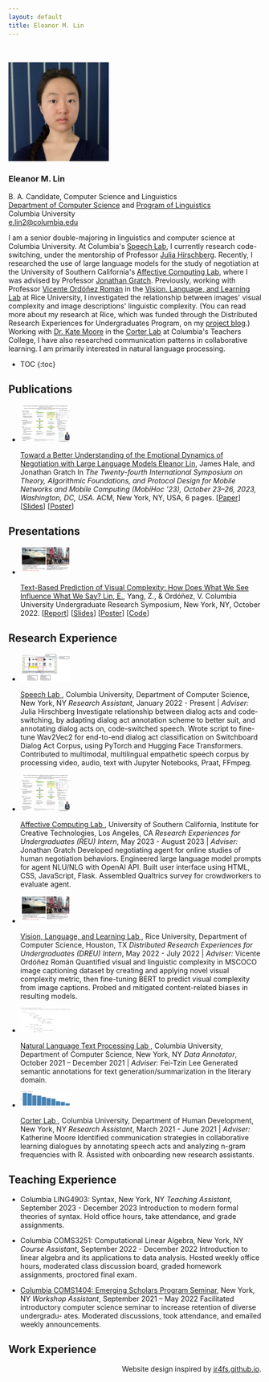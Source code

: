 ```yaml
---
layout: default
title: Eleanor M. Lin
---
```

<link rel="stylesheet" href="css/bootstrap.min.css">
<link rel="stylesheet" type="text/css" href="css/style.css">

<br />
<br />
<img src="images/IMG_0382.JPG" width="200"/>
 
<h3 id="name" class="p-0 m-0 mb-1">Eleanor M. Lin</h3>

B. A. Candidate, Computer Science and Linguistics  
[Department of Computer Science](https://www.cs.columbia.edu/) and [Program of Linguistics](https://slavic.columbia.edu/content/linguistics)  
Columbia University  
e.lin2@columbia.edu

I am a senior double-majoring in linguistics and computer science at Columbia University. At Columbia's [Speech Lab](http://www.cs.columbia.edu/speech/index.cgi), I currently research code-switching, under the mentorship of Professor [Julia Hirschberg](http://www.cs.columbia.edu/~julia/). Recently, I researched the use of large language models for the study of negotiation at the University of Southern California's [Affective Computing Lab](https://emotions.ict.usc.edu/), where I was advised by Professor [Jonathan Gratch](https://people.ict.usc.edu/~gratch/). Previously, working with Professor [Vicente Ordóñez Román](https://www.cs.rice.edu/~vo9/) in the [Vision, Language, and Learning Lab](https://vislang.ai/) at Rice University, I investigated the relationship between images' visual complexity and image descriptions' linguistic complexity. (You can read more about my research at Rice, which was funded through the Distributed Research Experiences for Undergraduates Program, on my [project blog](blog.html).) Working with [Dr. Kate Moore](https://www.linkedin.com/in/kate-moore-644aab9) in the [Corter Lab](https://www.tc.columbia.edu/faculty/jec34/) at Columbia's Teachers College, I have also researched communication patterns in collaborative learning. I am primarily interested in natural language processing.

* TOC
{:toc}

## Publications
<div class="blog-post subtext p-2">
	<ul class="list-unstyled">
		<li class="media">
			<img class="mr-3 img-thumbnail" src="images/llm_nego.png" width="100" alt="">
			<div class="media-body">
			<p class="my-auto">
			<a class="blue_link" href="https://doi.org/10.1145/3565287.3617637">
				Toward a Better Understanding of the Emotional Dynamics of Negotiation with Large Language Models
			</a> 
			<span class="pub_authors d-lg-block">
				<u>Eleanor Lin</u>, James Hale, and Jonathan Gratch
			</span>
			<span class="pub_info d-inline">
				 In <i>The Twenty-fourth International Symposium on Theory, Algorithmic Foundations, and Protocol Design for Mobile Networks and Mobile Computing (MobiHoc ’23), October 23–26, 2023, Washington, DC, USA.</i> ACM, New York, NY, USA, 6 pages. 
			</span>
			[<a href="https://doi.org/10.1145/3565287.3617637">Paper</a>] 
			[<a href="files/nego_slides.pdf">Slides</a>] 
			[<a href="files/nego_poster.pdf">Poster</a>] 
			</p>
			</div>
		</li>
	</ul>
</div><!-- /.blog-post -->

## Presentations
<div class="blog-post subtext p-2">
	<ul class="list-unstyled">
		<li class="media">
			<img class="mr-3 img-thumbnail" src="images/complex_noncomplex1024_1.jpg" width="100" alt="">
			<div class="media-body">
			<p class="my-auto">
				<a class="blue_link" href="files/dreu_report.pdf">
					Text-Based Prediction of Visual Complexity: How Does What We See Influence What We Say?
				</a> 
				<span class="pub_authors d-lg-block">
					<u>Lin, E.</u>, Yang, Z., & Ordóñez, V.
				</span>
				<span class="pub_info d-inline">
					Columbia University Undergraduate Research Symposium, New York, NY, October 2022. 
				</span>
				[<a href="files/dreu_report.pdf">Report</a>] 
				[<a href="files/dreu_slides.pdf">Slides</a>] 
				[<a href="files/poster_visual_complexity_lin_2022.pdf">Poster</a>] 
				[<a href="https://github.com/uvavision/visual-complexity">Code</a>]
			</p>
			</div>
		</li>
	</ul>
</div><!-- /.blog-post -->

## Research Experience
<div class="blog-post subtext p-2">
	<ul class="list-unstyled">
		<li class="media">
			<img class="mr-3 img-thumbnail" src="images/speech_lab.png" width="100" alt="">
			<div class="media-body">
			<p class="my-auto">
			<a class="blue_link" href="http://www.cs.columbia.edu/speech/index.cgi">
				Speech Lab
			</a>, Columbia University, Department of Computer Science, New York, NY
			<span class="pub_authors d-lg-block">
				<i>Research Assistant</i>, January 2022 - Present | <i>Adviser:</i> Julia Hirschberg
			</span>
			<span class="pub_info d-inline">
				 Investigate relationship between dialog acts and code-switching, by adapting dialog act annotation scheme to better suit, and annotating dialog acts on, code-switched speech. Wrote script to fine-tune Wav2Vec2 for end-to-end dialog act classification on Switchboard Dialog Act Corpus, using PyTorch and Hugging Face Transformers. Contributed to multimodal, multilingual empathetic speech corpus by processing video, audio, text with Jupyter Notebooks, Praat, FFmpeg.
			</span>
			</p>
			</div>
		</li>
	</ul>
</div><!-- /.blog-post -->
<div class="blog-post subtext p-2">
	<ul class="list-unstyled">
		<li class="media">
			<img class="mr-3 img-thumbnail" src="images/llm_nego.png" width="100" alt="">
			<div class="media-body">
			<p class="my-auto">
			<a class="blue_link" href="https://emotions.ict.usc.edu/">
				Affective Computing Lab
			</a>, University of Southern California, Institute for Creative Technologies, Los Angeles, CA
			<span class="pub_authors d-lg-block">
				<i>Research Experiences for Undergraduates (REU) Intern</i>, May 2023 - August 2023 | <i>Adviser:</i> Jonathan Gratch
			</span>
			<span class="pub_info d-inline">
				 Developed negotiating agent for online studies of human negotiation behaviors. Engineered large language model prompts for agent NLU/NLG with OpenAI API. Built user interface using HTML, CSS, JavaScript, Flask. Assembled Qualtrics survey for crowdworkers to evaluate agent.
			</span>
			</p>
			</div>
		</li>
	</ul>
</div><!-- /.blog-post -->

<div class="blog-post subtext p-2">
	<ul class="list-unstyled">
		<li class="media">
			<img class="mr-3 img-thumbnail" src="images/complex_noncomplex1024_1.jpg" width="100" alt="">
			<div class="media-body">
			<p class="my-auto">
			<a class="blue_link" href="https://vislang.ai/">
				Vision, Language, and Learning Lab
			</a>, Rice University, Department of Computer Science, Houston, TX
			<span class="pub_authors d-lg-block">
				<i>Distributed Research Experiences for Undergraduates (DREU) Intern</i>, May 2022 - July 2022 | <i>Adviser:</i> Vicente Ordóñez Román
			</span>
			<span class="pub_info d-inline">
				 Quantified visual and linguistic complexity in MSCOCO image captioning dataset by creating and applying novel visual complexity metric, then fine-tuning BERT to predict visual complexity from image captions. Probed and mitigated content-related biases in resulting models.
			</span>
			</p>
			</div>
		</li>
	</ul>
</div><!-- /.blog-post -->

<div class="blog-post subtext p-2">
	<ul class="list-unstyled">
		<li class="media">
			<img class="mr-3 img-thumbnail" src="images/amr.jpg" width="100" alt="">
			<div class="media-body">
			<p class="my-auto">
			<a class="blue_link" href="http://www.cs.columbia.edu/nlp/index_nltp.cgi">
				Natural Language Text Processing Lab
			</a>, Columbia University, Department of Computer Science, New York, NY
			<span class="pub_authors d-lg-block">
				<i>Data Annotator</i>, October 2021 – December 2021 | <i>Adviser:</i> Fei-Tzin Lee
			</span>
			<span class="pub_info d-inline">
				 Generated semantic annotations for text generation/summarization in the literary domain.
			</span>
			</p>
			</div>
		</li>
	</ul>
</div><!-- /.blog-post -->

<div class="blog-post subtext p-2">
	<ul class="list-unstyled">
		<li class="media">
			<img class="mr-3 img-thumbnail" src="images/J_trigrams.png" width="100" alt="">
			<div class="media-body">
			<p class="my-auto">
			<a class="blue_link" href="http://www.columbia.edu/~jec34/">
				Corter Lab
			</a>, Columbia University, Department of Human Development, New York, NY
			<span class="pub_authors d-lg-block">
				<i>Research Assistant</i>, March 2021 - June 2021 | <i>Adviser:</i> Katherine Moore
			</span>
			<span class="pub_info d-inline">
				 Identified communication strategies in collaborative learning dialogues by annotating speech acts
and analyzing n-gram frequencies with R. Assisted with onboarding new research assistants.
			</span>
			</p>
			</div>
		</li>
	</ul>
</div><!-- /.blog-post -->

## Teaching Experience
<div class="blog-post subtext p-2">
	<ul class="list-unstyled">
		<li class="media">
			<div class="media-body">
			<p class="my-auto">
			Columbia LING4903: Syntax, New York, NY
			<span class="pub_authors d-lg-block">
				<i>Teaching Assistant</i>, September 2023 - December 2023
			</span>
			<span class="pub_info d-inline">
				 Introduction to modern formal theories of syntax. Hold office hours, take attendance, and grade
assignments.
			</span>
			</p>
			</div>
		</li>
	</ul>
</div><!-- /.blog-post -->

<div class="blog-post subtext p-2">
	<ul class="list-unstyled">
		<li class="media">
			<div class="media-body">
			<p class="my-auto">
			Columbia COMS3251: Computational Linear Algebra, New York, NY
			<span class="pub_authors d-lg-block">
				<i>Course Assistant</i>, September 2022 - December 2022
			</span>
			<span class="pub_info d-inline">
				 Introduction to linear algebra and its applications to data analysis. Hosted weekly office hours,
moderated class discussion board, graded homework assignments, proctored final exam.
			</span>
			</p>
			</div>
		</li>
	</ul>
</div><!-- /.blog-post -->

<div class="blog-post subtext p-2">
	<ul class="list-unstyled">
		<li class="media">
			<div class="media-body">
			<p class="my-auto">
			<a class="blue_link" href="https://www.cs.columbia.edu/esp/">Columbia COMS1404: Emerging Scholars Program Seminar</a>, New York, NY
			<span class="pub_authors d-lg-block">
				<i>Workshop Assistant</i>, September 2021 – May 2022
			</span>
			<span class="pub_info d-inline">
				 Facilitated introductory computer science seminar to increase retention of diverse undergradu-
ates. Moderated discussions, took attendance, and emailed weekly announcements.
			</span>
			</p>
			</div>
		</li>
	</ul>
</div><!-- /.blog-post -->

## Work Experience

<div style="text-align: right"> Website design inspired by <a href="https://jr4fs.github.io/">jr4fs.github.io</a>.</div>
<br />
<br />
